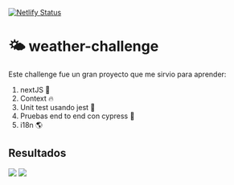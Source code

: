 [![Netlify Status](https://api.netlify.com/api/v1/badges/c1ed75ff-48a7-4e08-9ba6-28100297a583/deploy-status)](https://app.netlify.com/sites/hackaton-wheater-rapidapi/deploys)

# 🌤 weather-challenge

Este challenge fue un gran proyecto que me sirvio para aprender:

1. nextJS 🚀
2. Context 🔥
3. Unit test usando jest 🧪
4. Pruebas end to end con cypress 🤯
5. i18n 🌎

## Resultados

![](https://raw.githubusercontent.com/RafaelLozano/wheater-hackaton/main/public/wheater-sc.png)
![](https://raw.githubusercontent.com/RafaelLozano/wheater-hackaton/main/public/wheater-config-sc.png)
